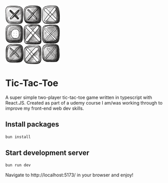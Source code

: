 <img src="public/game-logo.png" width="170" alt="a completed tic-tac-toe game" />

# Tic-Tac-Toe
A super simple two-player tic-tac-toe game written in typescript with React.JS. Created as part of a udemy course I am/was working through to improve my front-end web dev skills.
## Install packages
```bash
bun install
```
## Start development server
```bash
bun run dev
```
Navigate to  http://localhost:5173/ in your browser and enjoy!
